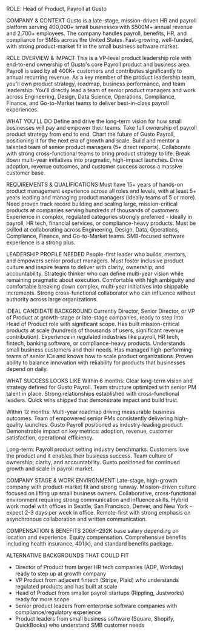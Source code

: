 ROLE: Head of Product, Payroll at Gusto

COMPANY & CONTEXT
Gusto is a late-stage, mission-driven HR and payroll platform serving 400,000+ small businesses with $500M+ annual revenue and 2,700+ employees. The company handles payroll, benefits, HR, and compliance for SMBs across the United States. Fast-growing, well-funded, with strong product-market fit in the small business software market.

ROLE OVERVIEW & IMPACT
This is a VP-level product leadership role with end-to-end ownership of Gusto's core Payroll product and business area. Payroll is used by all 400K+ customers and contributes significantly to annual recurring revenue. As a key member of the product leadership team, you'll own product strategy, roadmap, business performance, and team leadership. You'll directly lead a team of senior product managers and work across Engineering, Design, Data Science, Operations, Compliance, Finance, and Go-to-Market teams to deliver best-in-class payroll experiences.

WHAT YOU'LL DO
Define and drive the long-term vision for how small businesses will pay and empower their teams. Take full ownership of payroll product strategy from end to end. Chart the future of Gusto Payroll, positioning it for the next era of growth and scale. Build and mentor a talented team of senior product managers (5+ direct reports). Collaborate with strong cross-functional teams to bring product strategy to life. Break down multi-year initiatives into pragmatic, high-impact launches. Drive adoption, revenue outcomes, and customer success across a massive customer base.

REQUIREMENTS & QUALIFICATIONS
Must have 15+ years of hands-on product management experience across all roles and levels, with at least 5+ years leading and managing product managers (ideally teams of 5 or more). Need proven track record building and scaling large, mission-critical products at companies serving hundreds of thousands of customers. Experience in complex, regulated categories strongly preferred - ideally in payroll, HR tech, financial services, or compliance-heavy products. Must be skilled at collaborating across Engineering, Design, Data, Operations, Compliance, Finance, and Go-to-Market teams. SMB-focused software experience is a strong plus.

LEADERSHIP PROFILE NEEDED
People-first leader who builds, mentors, and empowers senior product managers. Must foster inclusive product culture and inspire teams to deliver with clarity, ownership, and accountability. Strategic thinker who can define multi-year vision while remaining pragmatic about execution. Comfortable with high ambiguity and comfortable breaking down complex, multi-year initiatives into shippable increments. Strong cross-functional collaborator who can influence without authority across large organizations.

IDEAL CANDIDATE BACKGROUND
Currently Director, Senior Director, or VP of Product at growth-stage or late-stage companies, ready to step into Head of Product role with significant scope. Has built mission-critical products at scale (hundreds of thousands of users, significant revenue contribution). Experience in regulated industries like payroll, HR tech, fintech, banking software, or compliance-heavy products. Understands small business customers and their needs. Has managed high-performing teams of senior ICs and knows how to scale product organizations. Proven ability to balance innovation with reliability for products that businesses depend on daily.

WHAT SUCCESS LOOKS LIKE
Within 6 months: Clear long-term vision and strategy defined for Gusto Payroll. Team structure optimized with senior PM talent in place. Strong relationships established with cross-functional leaders. Quick wins shipped that demonstrate impact and build trust.

Within 12 months: Multi-year roadmap driving measurable business outcomes. Team of empowered senior PMs consistently delivering high-quality launches. Gusto Payroll positioned as industry-leading product. Demonstrable impact on key metrics: adoption, revenue, customer satisfaction, operational efficiency.

Long-term: Payroll product setting industry benchmarks. Customers love the product and it enables their business success. Team culture of ownership, clarity, and accountability. Gusto positioned for continued growth and scale in payroll market.

COMPANY STAGE & WORK ENVIRONMENT
Late-stage, high-growth company with product-market fit and strong runway. Mission-driven culture focused on lifting up small business owners. Collaborative, cross-functional environment requiring strong communication and influence skills. Hybrid work model with offices in Seattle, San Francisco, Denver, and New York - expect 2-3 days per week in office. Remote-first with strong emphasis on asynchronous collaboration and written communication.

COMPENSATION & BENEFITS
$206K-$292K base salary depending on location and experience. Equity compensation. Comprehensive benefits including health insurance, 401(k), and standard benefits package.

ALTERNATIVE BACKGROUNDS THAT COULD FIT
- Director of Product from larger HR tech companies (ADP, Workday) ready to step up at growth company
- VP Product from adjacent fintech (Stripe, Plaid) who understands regulated products and has built at scale  
- Head of Product from smaller payroll startups (Rippling, Justworks) ready for more scope
- Senior product leaders from enterprise software companies with compliance/regulatory experience
- Product leaders from small business software (Square, Shopify, QuickBooks) who understand SMB customer needs
```
